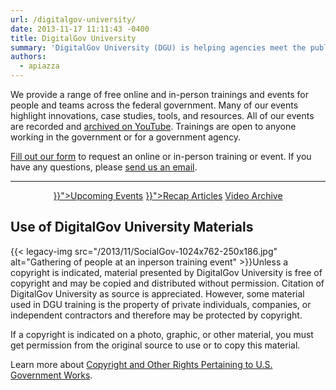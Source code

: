 ```yaml
---
url: /digitalgov-university/
date: 2013-11-17 11:11:43 -0400
title: DigitalGov University
summary: 'DigitalGov University (DGU) is helping agencies meet the public&rsquo;s 21st century digital expectations by providing a platform for federal agencies to share innovations, offer case-studies, host summits and workshops and connect with each other.'
authors:
  - apiazza
---
```


We provide a range of free online and in-person trainings and events for people and teams across the federal government. Many of our events highlight innovations, case studies, tools, and resources. All of our events are recorded and [archived on YouTube](https://www.youtube.com/c/digitalgov). Trainings are open to anyone working in the government or for a government agency.

[Fill out our form](https://docs.google.com/a/gsa.gov/forms/d/e/1FAIpQLSdiVKVO9g9PVKdifYwJ76O8zUxg7YTycNodDxN4FnbHiG9Drw/viewform) to request an online or in-person training or event. If you have any questions, please [send us an email](mailto:DigitalGovU@gsa.gov).

<hr style="border: none" />

<p style="text-align: center">
  <a class="button" href="({{< link "events" >}}">Upcoming Events</a> <a class="button" href="({{< link "tag/recap" >}}">Recap Articles</a> <a class="button" href="https://www.youtube.com/c/digitalgov">Video Archive</a>
</p>

## Use of DigitalGov University Materials

{{< legacy-img src="/2013/11/SocialGov-1024x762-250x186.jpg" alt="Gathering of people at an inperson training event" >}}Unless a copyright is indicated, material presented by DigitalGov University is free of copyright and may be copied and distributed without permission. Citation of DigitalGov University as source is appreciated. However, some material used in DGU training is the property of private individuals, companies, or independent contractors and therefore may be protected by copyright.

If a copyright is indicated on a photo, graphic, or other material, you must get permission from the original source to use or to copy this material.

Learn more about [Copyright and Other Rights Pertaining to U.S. Government Works](http://www.usa.gov/copyright.shtml).

